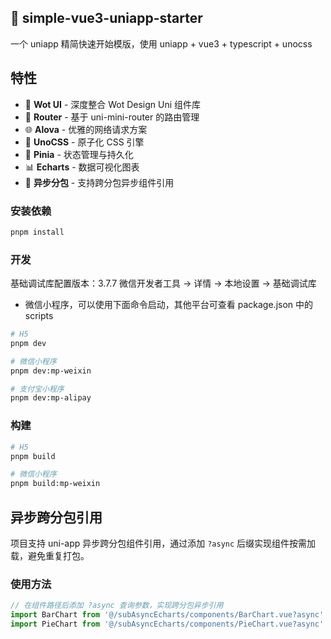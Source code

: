## 🚀 simple-vue3-uniapp-starter

一个 uniapp 精简快速开始模版，使用 uniapp + vue3 + typescript + unocss

## 特性

- 🧩 **Wot UI** - 深度整合 Wot Design Uni 组件库
- 🚦 **Router** - 基于 uni-mini-router 的路由管理
- 🌐 **Alova** - 优雅的网络请求方案
- 🎨 **UnoCSS** - 原子化 CSS 引擎
- 🍍 **Pinia** - 状态管理与持久化
- 📊 **Echarts** - 数据可视化图表
- 🔄 **异步分包** - 支持跨分包异步组件引用

### 安装依赖

```bash
pnpm install
```

### 开发

基础调试库配置版本：3.7.7
微信开发者工具 -> 详情 -> 本地设置 -> 基础调试库

- 微信小程序，可以使用下面命令启动，其他平台可查看 package.json 中的 scripts

```bash
# H5
pnpm dev

# 微信小程序
pnpm dev:mp-weixin

# 支付宝小程序
pnpm dev:mp-alipay
```

### 构建

```bash
# H5
pnpm build

# 微信小程序
pnpm build:mp-weixin
```

## 异步跨分包引用

项目支持 uni-app 异步跨分包组件引用，通过添加 `?async` 后缀实现组件按需加载，避免重复打包。

### 使用方法

```typescript
// 在组件路径后添加 ?async 查询参数，实现跨分包异步引用
import BarChart from '@/subAsyncEcharts/components/BarChart.vue?async'
import PieChart from '@/subAsyncEcharts/components/PieChart.vue?async'
```
